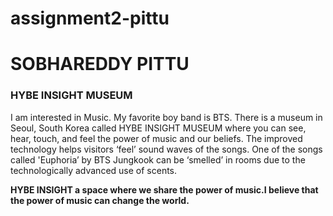 # assignment2-pittu

# SOBHAREDDY PITTU

### HYBE INSIGHT MUSEUM

I am interested in Music. My favorite boy band is BTS. There is a museum in Seoul, South Korea called HYBE INSIGHT MUSEUM where you can see, hear, touch, and feel the power of music and our beliefs. The improved technology helps visitors ‘feel’ sound waves of the songs. One of the songs called 'Euphoria’ by BTS Jungkook can be ‘smelled’ in rooms due to the technologically advanced use of scents.

**HYBE INSIGHT a space where we share the power of music.I believe that the power of music can change the world.**